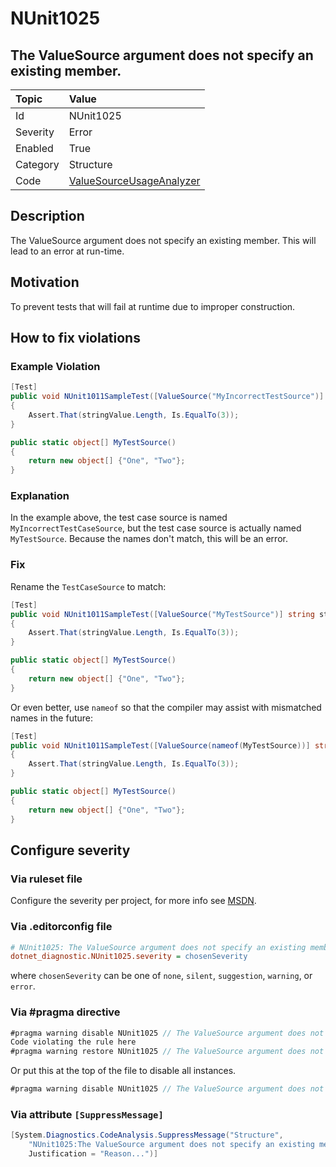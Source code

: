 # NUnit1025

## The ValueSource argument does not specify an existing member.

| Topic    | Value
| :--      | :--
| Id       | NUnit1025
| Severity | Error
| Enabled  | True
| Category | Structure
| Code     | [ValueSourceUsageAnalyzer](https://github.com/nunit/nunit.analyzers/blob/0.5.0/src/nunit.analyzers/ValueSourceUsage/ValueSourceUsageAnalyzer.cs)

## Description

The ValueSource argument does not specify an existing member. This will lead to an error at run-time.

## Motivation

To prevent tests that will fail at runtime due to improper construction.

## How to fix violations

### Example Violation

```csharp
[Test]
public void NUnit1011SampleTest([ValueSource("MyIncorrectTestSource")] string stringValue)
{
    Assert.That(stringValue.Length, Is.EqualTo(3));
}

public static object[] MyTestSource()
{
    return new object[] {"One", "Two"};
}
```

### Explanation

In the example above, the test case source is named `MyIncorrectTestCaseSource`, but the test case source is actually named `MyTestSource`. Because the names don't match, this will be an error.

### Fix

Rename the `TestCaseSource` to match:

```csharp
[Test]
public void NUnit1011SampleTest([ValueSource("MyTestSource")] string stringValue)
{
    Assert.That(stringValue.Length, Is.EqualTo(3));
}

public static object[] MyTestSource()
{
    return new object[] {"One", "Two"};
}
```

Or even better, use `nameof` so that the compiler may assist with mismatched names in the future:

```csharp
[Test]
public void NUnit1011SampleTest([ValueSource(nameof(MyTestSource))] string stringValue)
{
    Assert.That(stringValue.Length, Is.EqualTo(3));
}

public static object[] MyTestSource()
{
    return new object[] {"One", "Two"};
}
```

<!-- start generated config severity -->
## Configure severity

### Via ruleset file

Configure the severity per project, for more info see [MSDN](https://msdn.microsoft.com/en-us/library/dd264949.aspx).

### Via .editorconfig file

```ini
# NUnit1025: The ValueSource argument does not specify an existing member.
dotnet_diagnostic.NUnit1025.severity = chosenSeverity
```

where `chosenSeverity` can be one of `none`, `silent`, `suggestion`, `warning`, or `error`.

### Via #pragma directive

```csharp
#pragma warning disable NUnit1025 // The ValueSource argument does not specify an existing member.
Code violating the rule here
#pragma warning restore NUnit1025 // The ValueSource argument does not specify an existing member.
```

Or put this at the top of the file to disable all instances.

```csharp
#pragma warning disable NUnit1025 // The ValueSource argument does not specify an existing member.
```

### Via attribute `[SuppressMessage]`

```csharp
[System.Diagnostics.CodeAnalysis.SuppressMessage("Structure",
    "NUnit1025:The ValueSource argument does not specify an existing member.",
    Justification = "Reason...")]
```
<!-- end generated config severity -->

